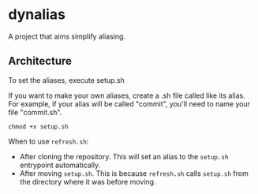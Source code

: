 # dynalias
A project that aims simplify aliasing.


## Architecture

To set the aliases, execute setup.sh

If you want to make your own aliases, create a .sh file called like its alias.
For example, if your alias will be called "commit", you'll need to name your file "commit.sh".

    chmod +x setup.sh

When to use `refresh.sh`:
- After cloning the repository. This will set an alias to the `setup.sh` entrypoint automatically.
- After moving `setup.sh`. This is because `refresh.sh` calls `setup.sh` from the directory where it was before moving.